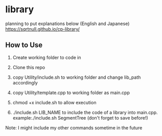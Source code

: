 # library
planning to put explanations below (English and Japanese) \
https://sqrtnull.github.io/cp-library/

## How to Use

1. Create working folder to code in

2. Clone this repo

3. copy Utility/include.sh to working folder and change lib\_path accordingly

4. copy Utility/template.cpp to working folder as main.cpp

5. chmod +x include.sh to allow execution

6. ./include.sh LIB\_NAME to include the code of a library into main.cpp. example:./include.sh SegmentTree (don't forget to save before!)

Note: I might include my other commands sometime in the future
